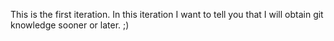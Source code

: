 This is the first iteration.
In this iteration I want to tell you that I will obtain git knowledge sooner or later. ;)
